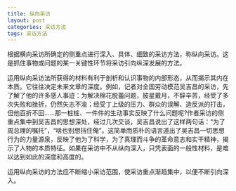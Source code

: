 ```yaml
---
title: 纵向采访
layout: post
categories: 采访方法
tags: 采访方法
---
```


根据横向采访所确定的侧重点进行深入、具体、细致的采访方法，称纵向采访。这是抓住事物或问题的某一关键性环节将采访引向纵深发展的方法。

运用纵向采访法所获得的材料有利于剖析和认识事物的内部形态，从而揭示其内在本质。它往往决定未来文章的深度。例如，记者对全国劳动模范吴吉昌的采访，先了解了他的许多感人事迹：为解决棉花脱蕾问题，披星戴月，不辞辛苦，经受了多次失败和挫折，仍然矢志不渝；经受丁上级的压力、群众的误解、造反派的打击，但他百折不回……那一桩桩、一件件的生动事实反映了什么问题呢?作者采访的侧重点集中到吴吉昌的思想深处，经过几次交谈，吴吉昌说出了这样两句话：“为了周总理的嘱托”，“啥也别想挡住俺”。这简单而质朴的语言道出了吴吉昌一切思想行为的力量源泉，反映了他为了科学，为了真理而斗争的革命意志和实干精神，揭示了人物的本质特征。如果在采访中不从纵向深入，只凭表面的一般性材料，是难以达到如此的深度和高度的。

运用纵向采访的方法应不断缩小采访范围，使采访重点渐趋集中，以便不断引向深入。 